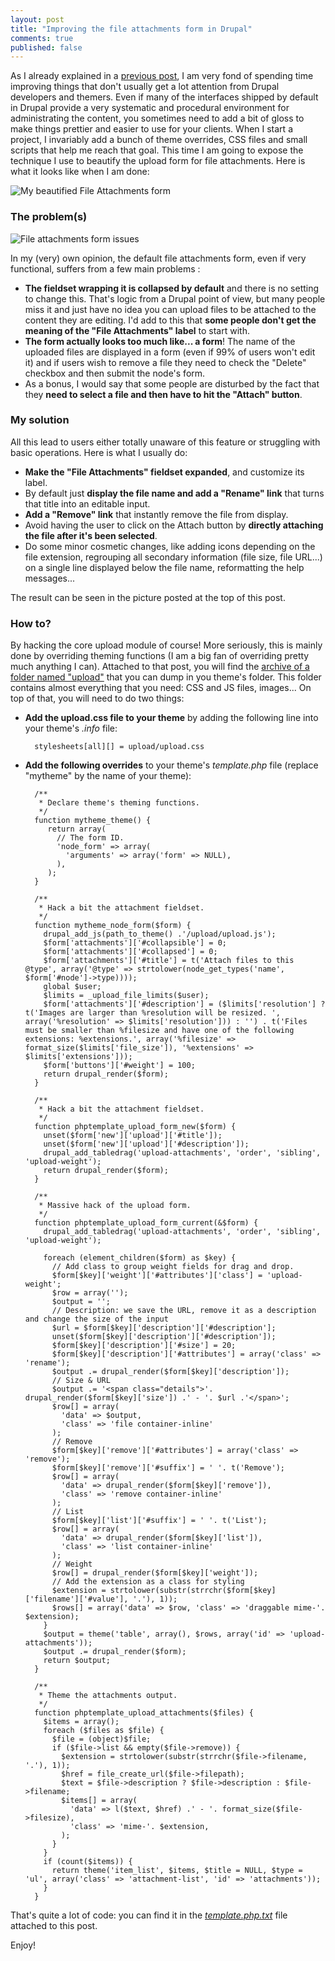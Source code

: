 ```yaml
---
layout: post
title: "Improving the file attachments form in Drupal"
comments: true
published: false
---
```


As I already explained in a [previous post](/2009/04/16/theming-almost-hidden/), I am very fond of spending time improving things that don't usually get a lot attention from Drupal developers and themers. Even if many of the interfaces shipped by default in Drupal provide a very systematic and procedural environment for administrating the content, you sometimes need to add a bit of gloss to make things prettier and easier to use for your clients. When I start a project, I invariably add a bunch of theme overrides, CSS files and small scripts that help me reach that goal. This time I am going to expose the technique I use to beautify the upload form for file attachments. Here is what it looks like when I am done:

![My beautified File Attachments form](http://teddy.fr/files/file_attachments.gif)

### The problem(s)

![File attachments form issues](http://teddy.fr/files/file_attachments_issues.gif)

In my (very) own opinion, the default file attachments form, even if very functional, suffers from a few main problems :

- **The fieldset wrapping it is collapsed by default** and there is no setting to change this. That's logic from a Drupal point of view, but many people miss it and just have no idea you can upload files to be attached to the content they are editing. I'd add to this that **some people don't get the meaning of the "File Attachments" label** to start with.
- **The form actually looks too much like... a form**! The name of the uploaded files are displayed in a form (even if 99% of users won't edit it) and if users wish to remove a file they need to check the "Delete" checkbox and then submit the node's form.
- As a bonus, I would say that some people are disturbed by the fact that they **need to select a file and then have to hit the "Attach" button**.

### My solution

All this lead to users either totally unaware of this feature or struggling with basic operations. Here is what I usually do:

- **Make the "File Attachments" fieldset expanded**, and customize its label.
- By default just **display the file name and add a "Rename" link** that turns that title into an editable input.
- **Add a "Remove" link** that instantly remove the file from display.
- Avoid having the user to click on the Attach button by **directly attaching the file after it's been selected**.
- Do some minor cosmetic changes, like adding icons depending on the file extension, regrouping all secondary information (file size, file URL...) on a single line displayed below the file name, reformatting the help messages...

The result can be seen in the picture posted at the top of this post.

### How to?

By hacking the core upload module of course! More seriously, this is mainly done by overriding theming functions (I am a big fan of overriding pretty much anything I can). Attached to that post, you will find the [archive of a folder named "upload"](http://teddy.fr/files/upload.zip) that you can dump in you theme's folder. This folder contains almost everything that you need: CSS and JS files, images... On top of that, you will need to do two things:

- **Add the upload.css file to your theme** by adding the following line into your theme's *.info* file: 

        stylesheets[all][] = upload/upload.css
- **Add the following overrides** to your theme's *template.php* file (replace "mytheme" by the name of your theme):

        /**
         * Declare theme's theming functions.
         */
        function mytheme_theme() {
           return array(
             // The form ID.
             'node_form' => array(
               'arguments' => array('form' => NULL),
             ),
           );
        }
        
        /**
         * Hack a bit the attachment fieldset.
         */
        function mytheme_node_form($form) {
          drupal_add_js(path_to_theme() .'/upload/upload.js');
          $form['attachments']['#collapsible'] = 0;
          $form['attachments']['#collapsed'] = 0;
          $form['attachments']['#title'] = t('Attach files to this @type', array('@type' => strtolower(node_get_types('name', $form['#node']->type))));
          global $user;
          $limits = _upload_file_limits($user);
          $form['attachments']['#description'] = ($limits['resolution'] ? t('Images are larger than %resolution will be resized. ', array('%resolution' => $limits['resolution'])) : '') . t('Files must be smaller than %filesize and have one of the following extensions: %extensions.', array('%filesize' => format_size($limits['file_size']), '%extensions' => $limits['extensions']));
          $form['buttons']['#weight'] = 100;
          return drupal_render($form);
        }
        
        /**
         * Hack a bit the attachment fieldset.
         */
        function phptemplate_upload_form_new($form) {
          unset($form['new']['upload']['#title']);
          unset($form['new']['upload']['#description']);
          drupal_add_tabledrag('upload-attachments', 'order', 'sibling', 'upload-weight');
          return drupal_render($form);
        }
        
        /**
         * Massive hack of the upload form.
         */
        function phptemplate_upload_form_current(&$form) {
          drupal_add_tabledrag('upload-attachments', 'order', 'sibling', 'upload-weight');
        
          foreach (element_children($form) as $key) {
            // Add class to group weight fields for drag and drop.
            $form[$key]['weight']['#attributes']['class'] = 'upload-weight';
            $row = array('');
            $output = '';
            // Description: we save the URL, remove it as a description and change the size of the input
            $url = $form[$key]['description']['#description'];
            unset($form[$key]['description']['#description']);
            $form[$key]['description']['#size'] = 20;
            $form[$key]['description']['#attributes'] = array('class' => 'rename');
            $output .= drupal_render($form[$key]['description']);
            // Size & URL
            $output .= '<span class="details">'. drupal_render($form[$key]['size']) .' - '. $url .'</span>';
            $row[] = array(
              'data' => $output,
              'class' => 'file container-inline'
            );
            // Remove
            $form[$key]['remove']['#attributes'] = array('class' => 'remove');
            $form[$key]['remove']['#suffix'] = ' '. t('Remove');
        	$row[] = array(
              'data' => drupal_render($form[$key]['remove']),
              'class' => 'remove container-inline'
            );
            // List
            $form[$key]['list']['#suffix'] = ' '. t('List');
        	$row[] = array(
              'data' => drupal_render($form[$key]['list']),
              'class' => 'list container-inline'
            );
            // Weight
            $row[] = drupal_render($form[$key]['weight']);
            // Add the extension as a class for styling
            $extension = strtolower(substr(strrchr($form[$key]['filename']['#value'], '.'), 1));
            $rows[] = array('data' => $row, 'class' => 'draggable mime-'. $extension);
          }
          $output = theme('table', array(), $rows, array('id' => 'upload-attachments'));
          $output .= drupal_render($form);
          return $output;
        }
        
        /**
         * Theme the attachments output.
         */
        function phptemplate_upload_attachments($files) {
          $items = array();
          foreach ($files as $file) {
            $file = (object)$file;
            if ($file->list && empty($file->remove)) {
              $extension = strtolower(substr(strrchr($file->filename, '.'), 1));
              $href = file_create_url($file->filepath);
              $text = $file->description ? $file->description : $file->filename;
              $items[] = array(
                'data' => l($text, $href) .' - '. format_size($file->filesize),
                'class' => 'mime-'. $extension,
              );
            }
          }
          if (count($items)) {
            return theme('item_list', $items, $title = NULL, $type = 'ul', array('class' => 'attachment-list', 'id' => 'attachments'));
          }
        }

That's quite a lot of code: you can find it in the *[template.php.txt](http://teddy.fr/files/template.php.txt)* file attached to this post.

Enjoy!
